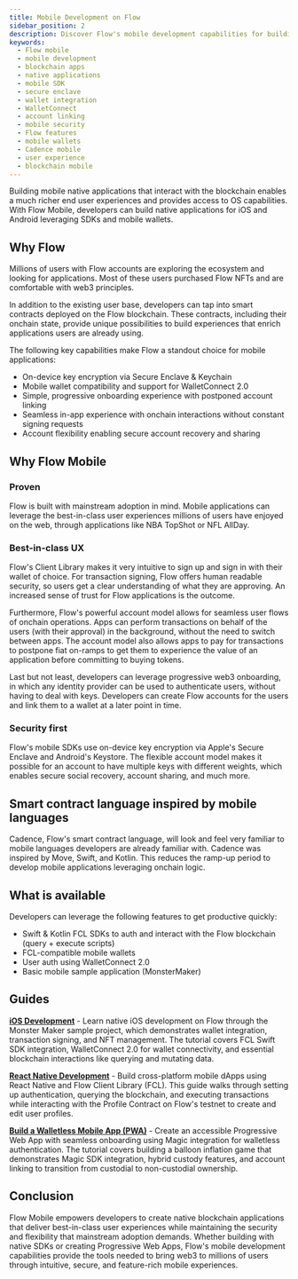 ```yaml
---
title: Mobile Development on Flow
sidebar_position: 2
description: Discover Flow's mobile development capabilities for building native blockchain applications. Learn about Flow's unique features for mobile apps, including secure key management, wallet integration, and progressive onboarding.
keywords:
  - Flow mobile
  - mobile development
  - blockchain apps
  - native applications
  - mobile SDK
  - secure enclave
  - wallet integration
  - WalletConnect
  - account linking
  - mobile security
  - Flow features
  - mobile wallets
  - Cadence mobile
  - user experience
  - blockchain mobile
---
```


Building mobile native applications that interact with the blockchain enables a much richer end user experiences and provides access to OS capabilities. With Flow Mobile, developers can build native applications for iOS and Android leveraging SDKs and mobile wallets.

## Why Flow

Millions of users with Flow accounts are exploring the ecosystem and looking for applications. Most of these users purchased Flow NFTs and are comfortable with web3 principles.

In addition to the existing user base, developers can tap into smart contracts deployed on the Flow blockchain. These contracts, including their onchain state, provide unique possibilities to build experiences that enrich applications users are already using.

The following key capabilities make Flow a standout choice for mobile applications:

- On-device key encryption via Secure Enclave & Keychain
- Mobile wallet compatibility and support for WalletConnect 2.0
- Simple, progressive onboarding experience with postponed account linking
- Seamless in-app experience with onchain interactions without constant signing requests
- Account flexibility enabling secure account recovery and sharing

## Why Flow Mobile

### Proven

Flow is built with mainstream adoption in mind. Mobile applications can leverage the best-in-class user experiences millions of users have enjoyed on the web, through applications like NBA TopShot or NFL AllDay.

### Best-in-class UX

Flow's Client Library makes it very intuitive to sign up and sign in with their wallet of choice. For transaction signing, Flow offers human readable security, so users get a clear understanding of what they are approving. An increased sense of trust for Flow applications is the outcome.

Furthermore, Flow's powerful account model allows for seamless user flows of onchain operations. Apps can perform transactions on behalf of the users (with their approval) in the background, without the need to switch between apps. The account model also allows apps to pay for transactions to postpone fiat on-ramps to get them to experience the value of an application before committing to buying tokens.

Last but not least, developers can leverage progressive web3 onboarding, in which any identity provider can be used to authenticate users, without having to deal with keys. Developers can create Flow accounts for the users and link them to a wallet at a later point in time.

### Security first

Flow's mobile SDKs use on-device key encryption via Apple's Secure Enclave and Android's Keystore. The flexible account model makes it possible for an account to have multiple keys with different weights, which enables secure social recovery, account sharing, and much more.

## Smart contract language inspired by mobile languages

Cadence, Flow's smart contract language, will look and feel very familiar to mobile languages developers are already familiar with. Cadence was inspired by Move, Swift, and Kotlin. This reduces the ramp-up period to develop mobile applications leveraging onchain logic.

## What is available

Developers can leverage the following features to get productive quickly:

- Swift & Kotlin FCL SDKs to auth and interact with the Flow blockchain (query + execute scripts)
- FCL-compatible mobile wallets
- User auth using WalletConnect 2.0
- Basic mobile sample application (MonsterMaker)

## Guides

**[iOS Development]** - Learn native iOS development on Flow through the Monster Maker sample project, which demonstrates wallet integration, transaction signing, and NFT management. The tutorial covers FCL Swift SDK integration, WalletConnect 2.0 for wallet connectivity, and essential blockchain interactions like querying and mutating data.

**[React Native Development]** - Build cross-platform mobile dApps using React Native and Flow Client Library (FCL). This guide walks through setting up authentication, querying the blockchain, and executing transactions while interacting with the Profile Contract on Flow's testnet to create and edit user profiles.

**[Build a Walletless Mobile App (PWA)]** - Create an accessible Progressive Web App with seamless onboarding using Magic integration for walletless authentication. The tutorial covers building a balloon inflation game that demonstrates Magic SDK integration, hybrid custody features, and account linking to transition from custodial to non-custodial ownership.

## Conclusion

Flow Mobile empowers developers to create native blockchain applications that deliver best-in-class user experiences while maintaining the security and flexibility that mainstream adoption demands. Whether building with native SDKs or creating Progressive Web Apps, Flow's mobile development capabilities provide the tools needed to bring web3 to millions of users through intuitive, secure, and feature-rich mobile experiences.

<!-- Reference-style links, will not render on page. -->

[iOS Development]: ./ios-quickstart.md
[React Native Development]: ./react-native-quickstart.md
[Build a Walletless Mobile App (PWA)]: ./walletless-pwa.md